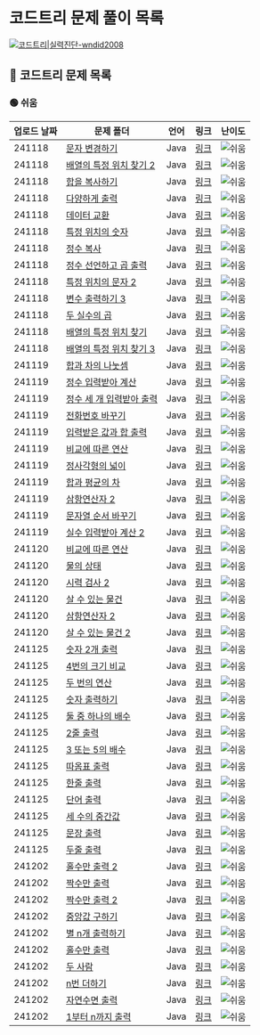 #
# 코드트리 문제 풀이 목록
[![코드트리|실력진단-wndid2008](https://banner.codetree.ai/v1/banner/wndid2008)](https://www.codetree.ai/profiles/wndid2008)

## 🌳 코드트리 문제 목록
### 🟢 쉬움
| 업로드 날짜 | 문제 폴더 | 언어 | 링크 | 난이도 |
| ----------- | --------- | ---- | ----- | ------- |
| 241118 | [문자 변경하기](./241118/%EB%AC%B8%EC%9E%90%20%EB%B3%80%EA%B2%BD%ED%95%98%EA%B8%B0) | Java | [링크](./241118/%EB%AC%B8%EC%9E%90%20%EB%B3%80%EA%B2%BD%ED%95%98%EA%B8%B0) | ![쉬움](https://img.shields.io/badge/쉬움-%235cb85c.svg?for-the-badge) |
| 241118 | [배열의 특정 위치 찾기 2](./241118/%EB%B0%B0%EC%97%B4%EC%9D%98%20%ED%8A%B9%EC%A0%95%20%EC%9C%84%EC%B9%98%20%EC%B0%BE%EA%B8%B0%202) | Java | [링크](./241118/%EB%B0%B0%EC%97%B4%EC%9D%98%20%ED%8A%B9%EC%A0%95%20%EC%9C%84%EC%B9%98%20%EC%B0%BE%EA%B8%B0%202) | ![쉬움](https://img.shields.io/badge/쉬움-%235cb85c.svg?for-the-badge) |
| 241118 | [합을 복사하기](./241118/%ED%95%A9%EC%9D%84%20%EB%B3%B5%EC%82%AC%ED%95%98%EA%B8%B0) | Java | [링크](./241118/%ED%95%A9%EC%9D%84%20%EB%B3%B5%EC%82%AC%ED%95%98%EA%B8%B0) | ![쉬움](https://img.shields.io/badge/쉬움-%235cb85c.svg?for-the-badge) |
| 241118 | [다양하게 출력](./241118/%EB%8B%A4%EC%96%91%ED%95%98%EA%B2%8C%20%EC%B6%9C%EB%A0%A5) | Java | [링크](./241118/%EB%8B%A4%EC%96%91%ED%95%98%EA%B2%8C%20%EC%B6%9C%EB%A0%A5) | ![쉬움](https://img.shields.io/badge/쉬움-%235cb85c.svg?for-the-badge) |
| 241118 | [데이터 교환](./241118/%EB%8D%B0%EC%9D%B4%ED%84%B0%20%EA%B5%90%ED%99%98) | Java | [링크](./241118/%EB%8D%B0%EC%9D%B4%ED%84%B0%20%EA%B5%90%ED%99%98) | ![쉬움](https://img.shields.io/badge/쉬움-%235cb85c.svg?for-the-badge) |
| 241118 | [특정 위치의 숫자](./241118/%ED%8A%B9%EC%A0%95%20%EC%9C%84%EC%B9%98%EC%9D%98%20%EC%88%AB%EC%9E%90) | Java | [링크](./241118/%ED%8A%B9%EC%A0%95%20%EC%9C%84%EC%B9%98%EC%9D%98%20%EC%88%AB%EC%9E%90) | ![쉬움](https://img.shields.io/badge/쉬움-%235cb85c.svg?for-the-badge) |
| 241118 | [정수 복사](./241118/%EC%A0%95%EC%88%98%20%EB%B3%B5%EC%82%AC) | Java | [링크](./241118/%EC%A0%95%EC%88%98%20%EB%B3%B5%EC%82%AC) | ![쉬움](https://img.shields.io/badge/쉬움-%235cb85c.svg?for-the-badge) |
| 241118 | [정수 선언하고 곱 출력](./241118/%EC%A0%95%EC%88%98%20%EC%84%A0%EC%96%B8%ED%95%98%EA%B3%A0%20%EA%B3%B1%20%EC%B6%9C%EB%A0%A5) | Java | [링크](./241118/%EC%A0%95%EC%88%98%20%EC%84%A0%EC%96%B8%ED%95%98%EA%B3%A0%20%EA%B3%B1%20%EC%B6%9C%EB%A0%A5) | ![쉬움](https://img.shields.io/badge/쉬움-%235cb85c.svg?for-the-badge) |
| 241118 | [특정 위치의 문자 2](./241118/%ED%8A%B9%EC%A0%95%20%EC%9C%84%EC%B9%98%EC%9D%98%20%EB%AC%B8%EC%9E%90%202) | Java | [링크](./241118/%ED%8A%B9%EC%A0%95%20%EC%9C%84%EC%B9%98%EC%9D%98%20%EB%AC%B8%EC%9E%90%202) | ![쉬움](https://img.shields.io/badge/쉬움-%235cb85c.svg?for-the-badge) |
| 241118 | [변수 출력하기 3](./241118/%EB%B3%80%EC%88%98%20%EC%B6%9C%EB%A0%A5%ED%95%98%EA%B8%B0%203) | Java | [링크](./241118/%EB%B3%80%EC%88%98%20%EC%B6%9C%EB%A0%A5%ED%95%98%EA%B8%B0%203) | ![쉬움](https://img.shields.io/badge/쉬움-%235cb85c.svg?for-the-badge) |
| 241118 | [두 실수의 곱](./241118/%EB%91%90%20%EC%8B%A4%EC%88%98%EC%9D%98%20%EA%B3%B1) | Java | [링크](./241118/%EB%91%90%20%EC%8B%A4%EC%88%98%EC%9D%98%20%EA%B3%B1) | ![쉬움](https://img.shields.io/badge/쉬움-%235cb85c.svg?for-the-badge) |
| 241118 | [배열의 특정 위치 찾기](./241118/%EB%B0%B0%EC%97%B4%EC%9D%98%20%ED%8A%B9%EC%A0%95%20%EC%9C%84%EC%B9%98%20%EC%B0%BE%EA%B8%B0) | Java | [링크](./241118/%EB%B0%B0%EC%97%B4%EC%9D%98%20%ED%8A%B9%EC%A0%95%20%EC%9C%84%EC%B9%98%20%EC%B0%BE%EA%B8%B0) | ![쉬움](https://img.shields.io/badge/쉬움-%235cb85c.svg?for-the-badge) |
| 241118 | [배열의 특정 위치 찾기 3](./241118/%EB%B0%B0%EC%97%B4%EC%9D%98%20%ED%8A%B9%EC%A0%95%20%EC%9C%84%EC%B9%98%20%EC%B0%BE%EA%B8%B0%203) | Java | [링크](./241118/%EB%B0%B0%EC%97%B4%EC%9D%98%20%ED%8A%B9%EC%A0%95%20%EC%9C%84%EC%B9%98%20%EC%B0%BE%EA%B8%B0%203) | ![쉬움](https://img.shields.io/badge/쉬움-%235cb85c.svg?for-the-badge) |
| 241119 | [합과 차의 나눗셈](./241119/%ED%95%A9%EA%B3%BC%20%EC%B0%A8%EC%9D%98%20%EB%82%98%EB%88%97%EC%85%88) | Java | [링크](./241119/%ED%95%A9%EA%B3%BC%20%EC%B0%A8%EC%9D%98%20%EB%82%98%EB%88%97%EC%85%88) | ![쉬움](https://img.shields.io/badge/쉬움-%235cb85c.svg?for-the-badge) |
| 241119 | [정수 입력받아 계산](./241119/%EC%A0%95%EC%88%98%20%EC%9E%85%EB%A0%A5%EB%B0%9B%EC%95%84%20%EA%B3%84%EC%82%B0) | Java | [링크](./241119/%EC%A0%95%EC%88%98%20%EC%9E%85%EB%A0%A5%EB%B0%9B%EC%95%84%20%EA%B3%84%EC%82%B0) | ![쉬움](https://img.shields.io/badge/쉬움-%235cb85c.svg?for-the-badge) |
| 241119 | [정수 세 개 입력받아 출력](./241119/%EC%A0%95%EC%88%98%20%EC%84%B8%20%EA%B0%9C%20%EC%9E%85%EB%A0%A5%EB%B0%9B%EC%95%84%20%EC%B6%9C%EB%A0%A5) | Java | [링크](./241119/%EC%A0%95%EC%88%98%20%EC%84%B8%20%EA%B0%9C%20%EC%9E%85%EB%A0%A5%EB%B0%9B%EC%95%84%20%EC%B6%9C%EB%A0%A5) | ![쉬움](https://img.shields.io/badge/쉬움-%235cb85c.svg?for-the-badge) |
| 241119 | [전화번호 바꾸기](./241119/%EC%A0%84%ED%99%94%EB%B2%88%ED%98%B8%20%EB%B0%94%EA%BE%B8%EA%B8%B0) | Java | [링크](./241119/%EC%A0%84%ED%99%94%EB%B2%88%ED%98%B8%20%EB%B0%94%EA%BE%B8%EA%B8%B0) | ![쉬움](https://img.shields.io/badge/쉬움-%235cb85c.svg?for-the-badge) |
| 241119 | [입력받은 값과 합 출력](./241119/%EC%9E%85%EB%A0%A5%EB%B0%9B%EC%9D%80%20%EA%B0%92%EA%B3%BC%20%ED%95%A9%20%EC%B6%9C%EB%A0%A5) | Java | [링크](./241119/%EC%9E%85%EB%A0%A5%EB%B0%9B%EC%9D%80%20%EA%B0%92%EA%B3%BC%20%ED%95%A9%20%EC%B6%9C%EB%A0%A5) | ![쉬움](https://img.shields.io/badge/쉬움-%235cb85c.svg?for-the-badge) |
| 241119 | [비교에 따른 연산](./241119/%EB%B9%84%EA%B5%90%EC%97%90%20%EB%94%B0%EB%A5%B8%20%EC%97%B0%EC%82%B0) | Java | [링크](./241119/%EB%B9%84%EA%B5%90%EC%97%90%20%EB%94%B0%EB%A5%B8%20%EC%97%B0%EC%82%B0) | ![쉬움](https://img.shields.io/badge/쉬움-%235cb85c.svg?for-the-badge) |
| 241119 | [정사각형의 넓이](./241119/%EC%A0%95%EC%82%AC%EA%B0%81%ED%98%95%EC%9D%98%20%EB%84%93%EC%9D%B4) | Java | [링크](./241119/%EC%A0%95%EC%82%AC%EA%B0%81%ED%98%95%EC%9D%98%20%EB%84%93%EC%9D%B4) | ![쉬움](https://img.shields.io/badge/쉬움-%235cb85c.svg?for-the-badge) |
| 241119 | [합과 평균의 차](./241119/%ED%95%A9%EA%B3%BC%20%ED%8F%89%EA%B7%A0%EC%9D%98%20%EC%B0%A8) | Java | [링크](./241119/%ED%95%A9%EA%B3%BC%20%ED%8F%89%EA%B7%A0%EC%9D%98%20%EC%B0%A8) | ![쉬움](https://img.shields.io/badge/쉬움-%235cb85c.svg?for-the-badge) |
| 241119 | [삼항연산자 2](./241119/%EC%82%BC%ED%95%AD%EC%97%B0%EC%82%B0%EC%9E%90%202) | Java | [링크](./241119/%EC%82%BC%ED%95%AD%EC%97%B0%EC%82%B0%EC%9E%90%202) | ![쉬움](https://img.shields.io/badge/쉬움-%235cb85c.svg?for-the-badge) |
| 241119 | [문자열 순서 바꾸기](./241119/%EB%AC%B8%EC%9E%90%EC%97%B4%20%EC%88%9C%EC%84%9C%20%EB%B0%94%EA%BE%B8%EA%B8%B0) | Java | [링크](./241119/%EB%AC%B8%EC%9E%90%EC%97%B4%20%EC%88%9C%EC%84%9C%20%EB%B0%94%EA%BE%B8%EA%B8%B0) | ![쉬움](https://img.shields.io/badge/쉬움-%235cb85c.svg?for-the-badge) |
| 241119 | [실수 입력받아 계산 2](./241119/%EC%8B%A4%EC%88%98%20%EC%9E%85%EB%A0%A5%EB%B0%9B%EC%95%84%20%EA%B3%84%EC%82%B0%202) | Java | [링크](./241119/%EC%8B%A4%EC%88%98%20%EC%9E%85%EB%A0%A5%EB%B0%9B%EC%95%84%20%EA%B3%84%EC%82%B0%202) | ![쉬움](https://img.shields.io/badge/쉬움-%235cb85c.svg?for-the-badge) |
| 241120 | [비교에 따른 연산](./241120/%EB%B9%84%EA%B5%90%EC%97%90%20%EB%94%B0%EB%A5%B8%20%EC%97%B0%EC%82%B0) | Java | [링크](./241120/%EB%B9%84%EA%B5%90%EC%97%90%20%EB%94%B0%EB%A5%B8%20%EC%97%B0%EC%82%B0) | ![쉬움](https://img.shields.io/badge/쉬움-%235cb85c.svg?for-the-badge) |
| 241120 | [물의 상태](./241120/%EB%AC%BC%EC%9D%98%20%EC%83%81%ED%83%9C) | Java | [링크](./241120/%EB%AC%BC%EC%9D%98%20%EC%83%81%ED%83%9C) | ![쉬움](https://img.shields.io/badge/쉬움-%235cb85c.svg?for-the-badge) |
| 241120 | [시력 검사 2](./241120/%EC%8B%9C%EB%A0%A5%20%EA%B2%80%EC%82%AC%202) | Java | [링크](./241120/%EC%8B%9C%EB%A0%A5%20%EA%B2%80%EC%82%AC%202) | ![쉬움](https://img.shields.io/badge/쉬움-%235cb85c.svg?for-the-badge) |
| 241120 | [살 수 있는 물건](./241120/%EC%82%B4%20%EC%88%98%20%EC%9E%88%EB%8A%94%20%EB%AC%BC%EA%B1%B4) | Java | [링크](./241120/%EC%82%B4%20%EC%88%98%20%EC%9E%88%EB%8A%94%20%EB%AC%BC%EA%B1%B4) | ![쉬움](https://img.shields.io/badge/쉬움-%235cb85c.svg?for-the-badge) |
| 241120 | [삼항연산자 2](./241120/%EC%82%BC%ED%95%AD%EC%97%B0%EC%82%B0%EC%9E%90%202) | Java | [링크](./241120/%EC%82%BC%ED%95%AD%EC%97%B0%EC%82%B0%EC%9E%90%202) | ![쉬움](https://img.shields.io/badge/쉬움-%235cb85c.svg?for-the-badge) |
| 241120 | [살 수 있는 물건 2](./241120/%EC%82%B4%20%EC%88%98%20%EC%9E%88%EB%8A%94%20%EB%AC%BC%EA%B1%B4%202) | Java | [링크](./241120/%EC%82%B4%20%EC%88%98%20%EC%9E%88%EB%8A%94%20%EB%AC%BC%EA%B1%B4%202) | ![쉬움](https://img.shields.io/badge/쉬움-%235cb85c.svg?for-the-badge) |
| 241125 | [숫자 2개 출력](./241125/%EC%88%AB%EC%9E%90%202%EA%B0%9C%20%EC%B6%9C%EB%A0%A5) | Java | [링크](./241125/%EC%88%AB%EC%9E%90%202%EA%B0%9C%20%EC%B6%9C%EB%A0%A5) | ![쉬움](https://img.shields.io/badge/쉬움-%235cb85c.svg?for-the-badge) |
| 241125 | [4번의 크기 비교](./241125/4%EB%B2%88%EC%9D%98%20%ED%81%AC%EA%B8%B0%20%EB%B9%84%EA%B5%90) | Java | [링크](./241125/4%EB%B2%88%EC%9D%98%20%ED%81%AC%EA%B8%B0%20%EB%B9%84%EA%B5%90) | ![쉬움](https://img.shields.io/badge/쉬움-%235cb85c.svg?for-the-badge) |
| 241125 | [두 번의 연산](./241125/%EB%91%90%20%EB%B2%88%EC%9D%98%20%EC%97%B0%EC%82%B0) | Java | [링크](./241125/%EB%91%90%20%EB%B2%88%EC%9D%98%20%EC%97%B0%EC%82%B0) | ![쉬움](https://img.shields.io/badge/쉬움-%235cb85c.svg?for-the-badge) |
| 241125 | [숫자 출력하기](./241125/%EC%88%AB%EC%9E%90%20%EC%B6%9C%EB%A0%A5%ED%95%98%EA%B8%B0) | Java | [링크](./241125/%EC%88%AB%EC%9E%90%20%EC%B6%9C%EB%A0%A5%ED%95%98%EA%B8%B0) | ![쉬움](https://img.shields.io/badge/쉬움-%235cb85c.svg?for-the-badge) |
| 241125 | [둘 중 하나의 배수](./241125/%EB%91%98%20%EC%A4%91%20%ED%95%98%EB%82%98%EC%9D%98%20%EB%B0%B0%EC%88%98) | Java | [링크](./241125/%EB%91%98%20%EC%A4%91%20%ED%95%98%EB%82%98%EC%9D%98%20%EB%B0%B0%EC%88%98) | ![쉬움](https://img.shields.io/badge/쉬움-%235cb85c.svg?for-the-badge) |
| 241125 | [2줄 출력](./241125/2%EC%A4%84%20%EC%B6%9C%EB%A0%A5) | Java | [링크](./241125/2%EC%A4%84%20%EC%B6%9C%EB%A0%A5) | ![쉬움](https://img.shields.io/badge/쉬움-%235cb85c.svg?for-the-badge) |
| 241125 | [3 또는 5의 배수](./241125/3%20%EB%98%90%EB%8A%94%205%EC%9D%98%20%EB%B0%B0%EC%88%98) | Java | [링크](./241125/3%20%EB%98%90%EB%8A%94%205%EC%9D%98%20%EB%B0%B0%EC%88%98) | ![쉬움](https://img.shields.io/badge/쉬움-%235cb85c.svg?for-the-badge) |
| 241125 | [따옴표 출력](./241125/%EB%94%B0%EC%98%B4%ED%91%9C%20%EC%B6%9C%EB%A0%A5) | Java | [링크](./241125/%EB%94%B0%EC%98%B4%ED%91%9C%20%EC%B6%9C%EB%A0%A5) | ![쉬움](https://img.shields.io/badge/쉬움-%235cb85c.svg?for-the-badge) |
| 241125 | [한줄 출력](./241125/%ED%95%9C%EC%A4%84%20%EC%B6%9C%EB%A0%A5) | Java | [링크](./241125/%ED%95%9C%EC%A4%84%20%EC%B6%9C%EB%A0%A5) | ![쉬움](https://img.shields.io/badge/쉬움-%235cb85c.svg?for-the-badge) |
| 241125 | [단어 출력](./241125/%EB%8B%A8%EC%96%B4%20%EC%B6%9C%EB%A0%A5) | Java | [링크](./241125/%EB%8B%A8%EC%96%B4%20%EC%B6%9C%EB%A0%A5) | ![쉬움](https://img.shields.io/badge/쉬움-%235cb85c.svg?for-the-badge) |
| 241125 | [세 수의 중간값](./241125/%EC%84%B8%20%EC%88%98%EC%9D%98%20%EC%A4%91%EA%B0%84%EA%B0%92) | Java | [링크](./241125/%EC%84%B8%20%EC%88%98%EC%9D%98%20%EC%A4%91%EA%B0%84%EA%B0%92) | ![쉬움](https://img.shields.io/badge/쉬움-%235cb85c.svg?for-the-badge) |
| 241125 | [문장 출력](./241125/%EB%AC%B8%EC%9E%A5%20%EC%B6%9C%EB%A0%A5) | Java | [링크](./241125/%EB%AC%B8%EC%9E%A5%20%EC%B6%9C%EB%A0%A5) | ![쉬움](https://img.shields.io/badge/쉬움-%235cb85c.svg?for-the-badge) |
| 241125 | [두줄 출력](./241125/%EB%91%90%EC%A4%84%20%EC%B6%9C%EB%A0%A5) | Java | [링크](./241125/%EB%91%90%EC%A4%84%20%EC%B6%9C%EB%A0%A5) | ![쉬움](https://img.shields.io/badge/쉬움-%235cb85c.svg?for-the-badge) |
| 241202 | [홀수만 출력 2](./241202/%ED%99%80%EC%88%98%EB%A7%8C%20%EC%B6%9C%EB%A0%A5%202) | Java | [링크](./241202/%ED%99%80%EC%88%98%EB%A7%8C%20%EC%B6%9C%EB%A0%A5%202) | ![쉬움](https://img.shields.io/badge/쉬움-%235cb85c.svg?for-the-badge) |
| 241202 | [짝수만 출력](./241202/%EC%A7%9D%EC%88%98%EB%A7%8C%20%EC%B6%9C%EB%A0%A5) | Java | [링크](./241202/%EC%A7%9D%EC%88%98%EB%A7%8C%20%EC%B6%9C%EB%A0%A5) | ![쉬움](https://img.shields.io/badge/쉬움-%235cb85c.svg?for-the-badge) |
| 241202 | [짝수만 출력 2](./241202/%EC%A7%9D%EC%88%98%EB%A7%8C%20%EC%B6%9C%EB%A0%A5%202) | Java | [링크](./241202/%EC%A7%9D%EC%88%98%EB%A7%8C%20%EC%B6%9C%EB%A0%A5%202) | ![쉬움](https://img.shields.io/badge/쉬움-%235cb85c.svg?for-the-badge) |
| 241202 | [중앙값 구하기](./241202/%EC%A4%91%EC%95%99%EA%B0%92%20%EA%B5%AC%ED%95%98%EA%B8%B0) | Java | [링크](./241202/%EC%A4%91%EC%95%99%EA%B0%92%20%EA%B5%AC%ED%95%98%EA%B8%B0) | ![쉬움](https://img.shields.io/badge/쉬움-%235cb85c.svg?for-the-badge) |
| 241202 | [별 n개 출력하기](./241202/%EB%B3%84%20n%EA%B0%9C%20%EC%B6%9C%EB%A0%A5%ED%95%98%EA%B8%B0) | Java | [링크](./241202/%EB%B3%84%20n%EA%B0%9C%20%EC%B6%9C%EB%A0%A5%ED%95%98%EA%B8%B0) | ![쉬움](https://img.shields.io/badge/쉬움-%235cb85c.svg?for-the-badge) |
| 241202 | [홀수만 출력](./241202/%ED%99%80%EC%88%98%EB%A7%8C%20%EC%B6%9C%EB%A0%A5) | Java | [링크](./241202/%ED%99%80%EC%88%98%EB%A7%8C%20%EC%B6%9C%EB%A0%A5) | ![쉬움](https://img.shields.io/badge/쉬움-%235cb85c.svg?for-the-badge) |
| 241202 | [두 사람](./241202/%EB%91%90%20%EC%82%AC%EB%9E%8C) | Java | [링크](./241202/%EB%91%90%20%EC%82%AC%EB%9E%8C) | ![쉬움](https://img.shields.io/badge/쉬움-%235cb85c.svg?for-the-badge) |
| 241202 | [n번 더하기](./241202/n%EB%B2%88%20%EB%8D%94%ED%95%98%EA%B8%B0) | Java | [링크](./241202/n%EB%B2%88%20%EB%8D%94%ED%95%98%EA%B8%B0) | ![쉬움](https://img.shields.io/badge/쉬움-%235cb85c.svg?for-the-badge) |
| 241202 | [자연수면 출력](./241202/%EC%9E%90%EC%97%B0%EC%88%98%EB%A9%B4%20%EC%B6%9C%EB%A0%A5) | Java | [링크](./241202/%EC%9E%90%EC%97%B0%EC%88%98%EB%A9%B4%20%EC%B6%9C%EB%A0%A5) | ![쉬움](https://img.shields.io/badge/쉬움-%235cb85c.svg?for-the-badge) |
| 241202 | [1부터 n까지 출력](./241202/1%EB%B6%80%ED%84%B0%20n%EA%B9%8C%EC%A7%80%20%EC%B6%9C%EB%A0%A5) | Java | [링크](./241202/1%EB%B6%80%ED%84%B0%20n%EA%B9%8C%EC%A7%80%20%EC%B6%9C%EB%A0%A5) | ![쉬움](https://img.shields.io/badge/쉬움-%235cb85c.svg?for-the-badge) |
